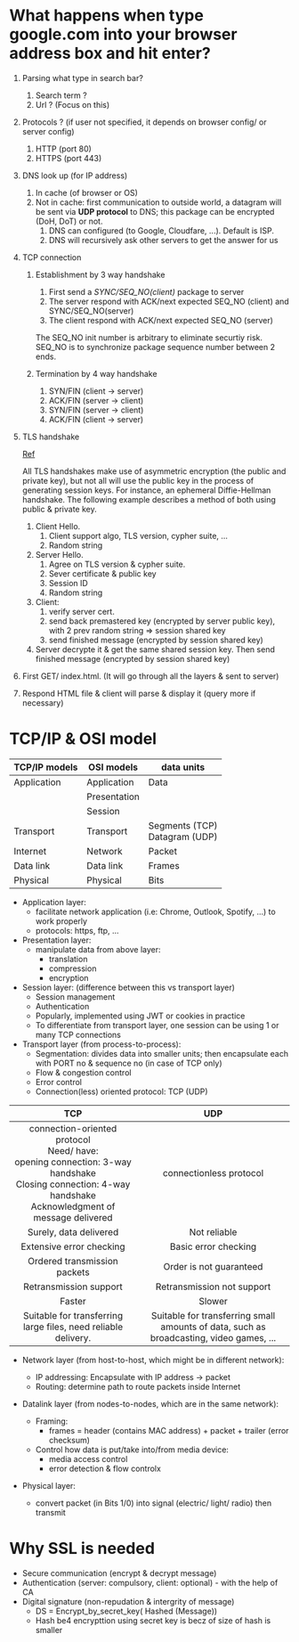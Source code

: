 # What happens when type google.com into your browser address box and hit enter?

1. Parsing what type in search bar?
    1. Search term ?
    2. Url ? (Focus on this)
2. Protocols ? (if user not specified, it depends on browser config/ or server config)
    1. HTTP (port 80)
    2. HTTPS (port 443)
3. DNS look up (for IP address)
    1. In cache (of browser or OS)
    2. Not in cache: first communication to outside world, a datagram will be sent via **UDP protocol** to DNS; this package can be encrypted (DoH, DoT) or not.
        1. DNS can configured (to Google, Cloudfare, ...). Default is ISP.
        2. DNS will recursively ask other servers to get the answer for us
4. TCP connection

    1. Establishment by 3 way handshake

        1. First send a _SYNC/SEQ_NO(client)_ package to server
        2. The server respond with ACK/next expected SEQ_NO (client) and SYNC/SEQ_NO(server)
        3. The client respond with ACK/next expected SEQ_NO (server)

        The SEQ_NO init number is arbitrary to eliminate securtiy risk. SEQ_NO is to synchronize package sequence number between 2 ends.

    2. Termination by 4 way handshake
        1. SYN/FIN (client -> server)
        2. ACK/FIN (server -> client)
        3. SYN/FIN (server -> client)
        4. ACK/FIN (client -> server)

5. TLS handshake

    [Ref](https://www.cloudflare.com/en-gb/learning/ssl/what-happens-in-a-tls-handshake/)

    All TLS handshakes make use of asymmetric encryption (the public and private key), but not all will use the public key in the process of generating session keys. For instance, an ephemeral Diffie-Hellman handshake. The following example describes a method of both using public & private key. 
    
    1. Client Hello.
        1. Client support algo, TLS version, cypher suite, ...
        2. Random string
    2. Server Hello.
        1. Agree on TLS version & cypher suite.
        2. Sever certificate & public key
        3. Session ID
        4. Random string
    3. Client:
        1. verify server cert.
        2. send back premastered key (encrypted by server public key), with 2 prev random string => session shared key
        3. send finished message (encrypted by session shared key)
    4. Server decrypte it & get the same shared session key. Then send finished message (encrypted by session shared key)

6. First GET/ index.html. (It will go through all the layers & sent to server)
7. Respond HTML file & client will parse & display it (query more if necessary)

# TCP/IP & OSI model

| TCP/IP models | OSI models   | data units                       |
| ------------- | ------------ | -------------------------------- |
| Application   | Application  | Data                             |
|               | Presentation |                                  |
|               | Session      |                                  |
| Transport     | Transport    | Segments (TCP)<br>Datagram (UDP) |
| Internet      | Network      | Packet                           |
| Data link     | Data link    | Frames                           |
| Physical      | Physical     | Bits                             |

-   Application layer:
    -   facilitate network application (i.e: Chrome, Outlook, Spotify, ...) to work properly
    -   protocols: https, ftp, ...
-   Presentation layer:
    -   manipulate data from above layer:
        -   translation
        -   compression
        -   encryption
-   Session layer: (difference between this vs transport layer)
    -   Session management
    -   Authentication
    -   Popularly, implemented using JWT or cookies in practice
    -   To differentiate from transport layer, one session can be using 1 or many TCP connections
-   Transport layer (from process-to-process):
    -   Segmentation: divides data into smaller units; then encapsulate each with PORT no & sequence no (in case of TCP only)
    -   Flow & congestion control
    -   Error control
    -   Connection(less) oriented protocol: TCP (UDP)

|                                                                               TCP                                                                                |                                           UDP                                           |
| :--------------------------------------------------------------------------------------------------------------------------------------------------------------: | :-------------------------------------------------------------------------------------: |
| connection-oriented protocol<br>Need/ have:<br>opening connection: 3-way handshake<br>Closing connection: 4-way handshake<br>Acknowledgment of message delivered |                                 connectionless protocol                                 |
|                                                                      Surely, data delivered                                                                      |                                      Not reliable                                       |
|                                                                     Extensive error checking                                                                     |                                  Basic error checking                                   |
|                                                                   Ordered transmission packets                                                                   |                                 Order is not guaranteed                                 |
|                                                                      Retransmission support                                                                      |                               Retransmission not support                                |
|                                                                              Faster                                                                              |                                         Slower                                          |
|                                                  Suitable for transferring large files, need reliable delivery.                                                  | Suitable for transferring small amounts of data, such as broadcasting, video games, ... |

-   Network layer (from host-to-host, which might be in different network):

    -   IP addressing: Encapsulate with IP address -> packet
    -   Routing: determine path to route packets inside Internet

-   Datalink layer (from nodes-to-nodes, which are in the same network):
    -   Framing:
        -   frames = header (contains MAC address) + packet + trailer (error checksum)
    -   Control how data is put/take into/from media device:
        -   media access control
        -   error detection & flow controlx
-   Physical layer:
    -   convert packet (in Bits 1/0) into signal (electric/ light/ radio) then transmit

# Why SSL is needed

-   Secure communication (encrypt & decrypt message)
-   Authentication (server: compulsory, client: optional) - with the help of CA
-   Digital signature (non-repudation & intergrity of message)
    -   DS = Encrypt_by_secret_key( Hashed (Message))
    -   Hash be4 encrypttion using secret key is becz of size of hash is smaller
